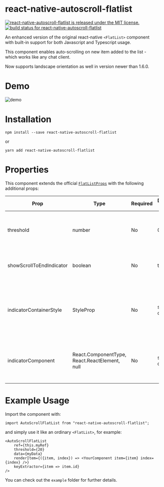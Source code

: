 # react-native-autoscroll-flatlist

[![react-native-autoscroll-flatlist is released under the MIT license.](https://img.shields.io/badge/license-MIT-blue.svg)](https://github.com/RageBill/react-native-autoscroll-flatlist/blob/master/LICENSE)
[![build status for react-native-autoscroll-flatlist](https://travis-ci.org/RageBill/react-native-autoscroll-flatlist.svg?branch=master)](https://travis-ci.org/RageBill/react-native-autoscroll-flatlist)

An enhanced version of the original react-native `<FlatList>` component with built-in support for both Javascript and Typescript usage.

This component enables auto-scrolling on new item added to the list - which works like any chat client.

Now supports landscape orientation as well in version newer than 1.6.0.

# Demo

![demo](https://github.com/RageBill/react-native-autoscroll-flatlist/blob/master/demo.gif?raw=true)

# Installation

```
npm install --save react-native-autoscroll-flatlist
```

or

```
yarn add react-native-autoscroll-flatlist
```

# Properties

This component extends the official [`FlatListProps`](https://facebook.github.io/react-native/docs/flatlist) with the following additional props:

| Prop                     | Type                                               | Required | Default value | Description                                                                   |
| ------------------------ | -------------------------------------------------- | -------- | ------------- | ----------------------------------------------------------------------------- |
| threshold                | number                                             | No       | 0             | Distance from end of list to enable auto-scrolling.                            |
| showScrollToEndIndicator | boolean                                            | No       | true          | Whether to show an indicator to scroll to end.                                 |
| indicatorContainerStyle  | StyleProp<ViewStyle>                               | No       | see code      | The style for container of the indicator. Best to use with position absolute. |
| indicatorComponent       | React.ComponentType<any>, React.ReactElement, null | No       | see code      | The indicator itself. There is a default provided. See code for details.      |

# Example Usage

Import the component with:

```
import AutoScrollFlatList from "react-native-autoscroll-flatlist";
```

and simply use it like an ordinary `<FlatList>`, for example:

```
<AutoScrollFlatList
    ref={this.myRef}
    threshold={20}
    data={myData}
    renderItem={({item, index}) => <YourComponent item={item} index={index} />}
    keyExtractor={item => item.id}
/>
```

You can check out the `example` folder for further details.
